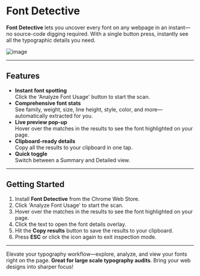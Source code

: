 # Font Detective


**Font Detective** lets you uncover every font on any webpage in an instant—no source-code digging required. With a single button press, instantly see all the typographic details you need.

![image](https://github.com/user-attachments/assets/ef89367f-55d3-46ca-8ec0-7cf5571db6b8)


---

## Features

- **Instant font spotting**  
  Click the 'Analyze Font Usage' button to start the scan.  
- **Comprehensive font stats**  
  See family, weight, size, line height, style, color, and more—automatically extracted for you.  
- **Live preview pop-up**  
  Hover over the matches in the results to see the font highlighted on your page.   
- **Clipboard-ready details**  
  Copy all the results to your clipboard in one tap.  
- **Quick toggle**  
  Switch between a Summary and Detailed view. 

---

## Getting Started

1. Install **Font Detective** from the Chrome Web Store.  
2. Click 'Analyze Font Usage' to start the scan.  
3. Hover over the matches in the results to see the font highlighted on your page.  
4. Click the text to open the font details overlay.  
5. Hit the **Copy results**  button to save the results to your clipboard.  
6. Press **ESC** or click the icon again to exit inspection mode.

---

Elevate your typography workflow—explore, analyze, and view your fonts right on the page. **Great for large scale typography audits**. Bring your web designs into sharper focus!
